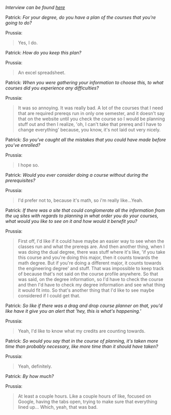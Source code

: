 *Interview can be found [here](https://uq-my.sharepoint.com/:u:/g/personal/s4963787_uq_edu_au/EVZJk2pxsGJNn738mv_OR68BbaZuI-UxyG_sA4bATDGp7A?e=nUxniZ)*

Patrick: *For your degree, do you have a plan of the courses that you're going to do?*

Prussia:
> Yes, I do. 


Patrick: *How do you keep this plan?*

Prussia:
> An excel spreadsheet. 

Patrick: *When you were gathering your information to choose this, to what courses did you experience any difficulties?*

Prussia:
> It was so annoying. It was really bad. A lot of the courses that I need that are required prereqs run in only one semester, and it doesn't say that on the website until you check the course so I would be planning stuff out and then I realize, 'oh, I can't take that prereq and I have to change everything' because, you know, it's not laid out very nicely.

Patrick: *So you've caught all the mistakes that you could have made before you've enrolled?*

Prussia:
> I hope so.

Patrick: *Would you ever consider doing a course without during the prerequisites?*

Prussia:
> I'd prefer not to, because it's math, so i'm really like...Yeah.

Patrick: *If there was a site that could conglomerate all the information from the uq sites with regards to planning in what order you do your courses, what would you like to see on it and how would it benefit you?*

Prussia:
> First off, I'd like if it could have maybe an easier way to see when the classes run and what the prereqs are. And then another thing, when I was doing the dual degree, there was stuff where it's like, 'if you take this course and you're doing this major, then it counts towards the math degree. But if you're doing a different major, it counts towards the engineering degree' and stuff. That was impossible to keep track of because that's not said on the course profile anywhere. So that was said, on the degree information, so I'd have to check the course and then I'd have to check my degree information and see what thing it would fit into. So that's another thing that I'd like to see maybe considered if I could get that.

Patrick: *So like if there was a drag and drop course planner on that, you'd like have it give you an alert that 'hey, this is what's happening.'*

Prussia:
> Yeah, I'd like to know what my credits are counting towards.

Patrick: *So would you say that in the course of planning, it's taken more time than probably necessary, like more time than it should have taken?*

Prussia:
> Yeah, definitely.

Patrick: *By how much?*

Prussia:
> At least a couple hours. Like a couple hours of like, focused on Google, having the tabs open, trying to make sure that everything lined up... Which, yeah, that was bad.
